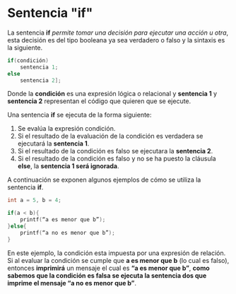 # Sentencia "if"

La sentencia **if** _permite tomar una decisión para ejecutar una acción u otra_, esta decisión es del tipo booleana ya sea verdadero o falso y la sintaxis es la siguiente.
```c 
if(condición)
	sentencia 1;
else
	sentencia 2];
```
Donde la **condición** es una expresión lógica o relacional y **sentencia 1** y **sentencia 2** representan el código que quieren que se ejecute.

Una sentencia **if** se ejecuta de la forma siguiente:
1. Se evalúa la expresión condición.
2. Si el resultado de la evaluación de la condición es verdadera se ejecutará la **sentencia 1**.
3. Si el resultado de la condición es falso se ejecutara la **sentencia 2**.
4. Si el resultado de la condición es falso y no se ha puesto la cláusula **else**, la **sentencia 1 será ignorada**.

A continuación se exponen algunos ejemplos de cómo se utiliza la sentencia **if**.

```c
int a = 5, b = 4;

if(a < b){
	printf(“a es menor que b”);
}else{
	printf(“a no es menor que b”);
}
```
En este ejemplo, la condición esta impuesta por una expresión de relación. Si al evaluar la condición se cumple que **a es menor que b** (lo cual es falso), entonces **imprimirá** un mensaje el cual es **“a es menor que b”**, **como sabemos que la condición es falsa se ejecuta la sentencia dos que imprime el mensaje “a no es menor que b”**. 
<!--stackedit_data:
eyJoaXN0b3J5IjpbLTExNTI0MjU4NDMsLTExNTI0MjU4NDNdfQ
==
-->
